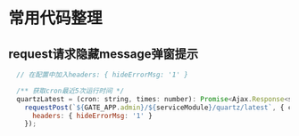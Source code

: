 # 常用代码整理
## request请求隐藏message弹窗提示
```javascript
  // 在配置中加入headers: { hideErrorMsg: '1' }

  /** 获取cron最近5次运行时间 */
  quartzLatest = (cron: string, times: number): Promise<Ajax.Response<string[]>> =>
    requestPost(`${GATE_APP.admin}/${serviceModule}/quartz/latest`, { cron, times }, {
      headers: { hideErrorMsg: '1' }
    });
```